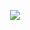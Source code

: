 <p align="center">
  <img src="https://capsule-render.vercel.app/api?type=waving&color=gradient&height=100&section=header&text=Hello%20Everyone🎀&fontSize=50" />
</p>
